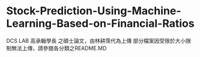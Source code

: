 # Stock-Prediction-Using-Machine-Learning-Based-on-Financial-Ratios

DCS LAB 高承翰學長 之碩士論文，由林耕霈代為上傳
部分檔案因受限於大小限制無法上傳，請參閱各分類之README.MD
